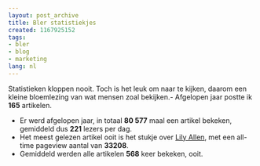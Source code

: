 ```yaml
---
layout: post_archive
title: Bler statistiekjes
created: 1167925152
tags:
- bler
- blog
- marketing
lang: nl
---
```

Statistieken kloppen nooit. Toch is het leuk om naar te kijken, daarom een kleine bloemlezing van wat mensen zoal bekijken.- Afgelopen jaar postte ik **165** artikelen.
- Er werd afgelopen jaar, in totaal **80 577** maal een artikel bekeken, gemiddeld dus **221** lezers per dag.
- Het meest gelezen artikel ooit is het stukje over [Lily Allen](http://bler.webschuur.com/lily_allen_urban_ska), met een all-time pageview aantal van **33208**.
- Gemiddeld werden alle artikelen **568** keer bekeken, ooit.
<!--break-->
